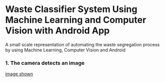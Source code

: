   # Waste Classifier System Using Machine Learning and Computer Vision with Android App
A small scale representation of automating the waste segregation process by using Machine Learning, Computer Vision and Android 




### 1. The camera detects an image
[image shown](https://github.com/shivamtrip/WasteClassifierSystem-with-Android-App/tree/master/images/show.png)


